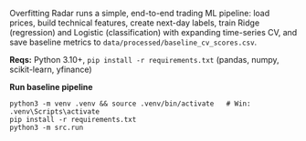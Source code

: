 Overfitting Radar runs a simple, end-to-end trading ML pipeline: load prices, build technical features,
create next-day labels, train Ridge (regression) and Logistic (classification) with expanding
time-series CV, and save baseline metrics to `data/processed/baseline_cv_scores.csv`.


**Reqs:** Python 3.10+, 
`pip install -r requirements.txt`
(pandas, numpy, scikit-learn, yfinance)

**Run baseline pipeline**
```
python3 -m venv .venv && source .venv/bin/activate   # Win: .venv\Scripts\activate
pip install -r requirements.txt
python3 -m src.run
